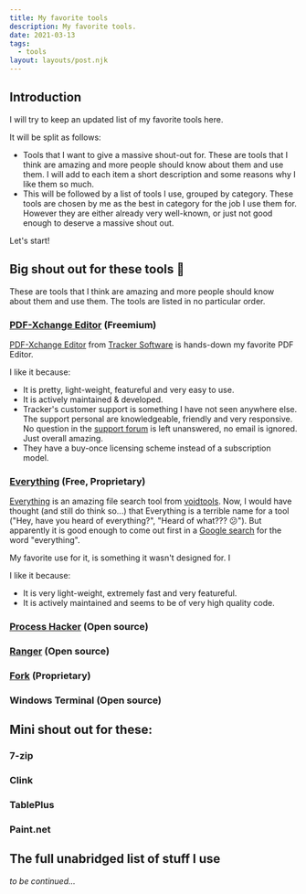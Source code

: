 ```yaml
---
title: My favorite tools
description: My favorite tools.
date: 2021-03-13
tags:
  - tools
layout: layouts/post.njk
---
```


## Introduction

I will try to keep an updated list of my favorite tools here.

It will be split as follows:
- Tools that I want to give a massive shout-out for. These are tools that I think are amazing and more people should know about them and use them. I will add to each item a short description and some reasons why I like them so much.
- This will be followed by a list of tools I use, grouped by category. These tools are chosen by me as the best in category for the job I use them for. However they are either already very well-known, or just not good enough to deserve a massive shout out.

Let's start!

## Big shout out for these tools 📢

These are tools that I think are amazing and more people should know about them and use them. The tools are listed in no particular order.
### [PDF-Xchange Editor](https://www.tracker-software.com/product/pdf-xchange-editor) (Freemium)

[PDF-Xchange Editor](https://www.tracker-software.com/product/pdf-xchange-editor) from [Tracker Software](https://www.tracker-software.com/) is hands-down my favorite PDF Editor.

I like it because:
  - It is pretty, light-weight, featureful and very easy to use.
  - It is actively maintained & developed.
  - Tracker's customer support is something I have not seen anywhere else. The support personal are  knowledgeable, friendly and very responsive. No question in the [support forum](https://forum.tracker-software.com/viewforum.php?f=50) is left unanswered, no email is ignored. Just overall amazing.
- They have a buy-once licensing scheme instead of a subscription model.

### [Everything](https://www.voidtools.com/) (Free, Proprietary)

[Everything](https://www.voidtools.com/) is an amazing file search tool from [voidtools](https://www.voidtools.com/). Now, I would have thought (and still do think so...) that Everything is a terrible name for a tool ("Hey, have you heard of everything?", "Heard of what??? 😕"). But apparently it is good enough to come out first in a [Google search](https://www.google.com/search?q=Everything) for the word "everything".

My favorite use for it, is something it wasn't designed for. I

I like it because:
 - It is very light-weight, extremely fast and very featureful.
 - It is actively maintained and seems to be of very high quality code.

### [Process Hacker](https://processhacker.sourceforge.io/nightly.php) (Open source)

### [Ranger](https://ranger.github.io/) (Open source)

### [Fork](https://fork.dev/) (Proprietary)

### Windows Terminal (Open source)

## Mini shout out for these:

### 7-zip

### Clink

### TablePlus

### Paint.net

## The full unabridged list of stuff I use

*to be continued...*
